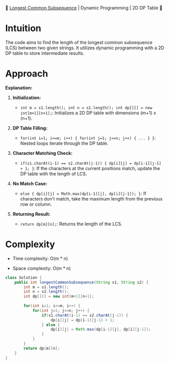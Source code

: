 🧵 [Longest Common Subsequence](https://leetcode.com/problems/longest-common-subsequence/?envType=daily-question&envId=2024-01-25) | Dynamic Programming | 2D DP Table 🔄





# Intuition
<!-- Describe your first thoughts on how to solve this problem. -->
The code aims to find the length of the longest common subsequence (LCS) between two given strings. It utilizes dynamic programming with a 2D DP table to store intermediate results.

# Approach
<!-- Describe your approach to solving the problem. -->

**Explanation:**
1. **Initialization:**
    - `int m = s1.length(); int n = s2.length(); int dp[][] = new int[m+1][n+1];`: Initializes a 2D DP table with dimensions (m+1) x (n+1).

2. **DP Table Filling:**
    - `for(int i=1; i<=m; i++) { for(int j=1; j<=n; j++) { ... } }`: Nested loops iterate through the DP table.

3. **Character Matching Check:**
    - `if(s1.charAt(i-1) == s2.charAt(j-1)) { dp[i][j] = dp[i-1][j-1] + 1; }`: If the characters at the current positions match, update the DP table with the length of LCS.

4. **No Match Case:**
    - `else { dp[i][j] = Math.max(dp[i-1][j], dp[i][j-1]); }`: If characters don't match, take the maximum length from the previous row or column.

5. **Returning Result:**
    - `return dp[m][n];`: Returns the length of the LCS.

# Complexity
- Time complexity: O(m * n)
<!-- Add your time complexity here, e.g. $$O(m \times n)$$ -->

- Space complexity: O(m * n)
<!-- Add your space complexity here, e.g. $$O(m \times n)$$ -->
```java
class Solution {
    public int longestCommonSubsequence(String s1, String s2) {
        int m = s1.length();
        int n = s2.length();
        int dp[][] = new int[m+1][n+1];
        
        for(int i=1; i<=m; i++) {
            for(int j=1; j<=n; j++) {
                if(s1.charAt(i-1) == s2.charAt(j-1)) {
                    dp[i][j] = dp[i-1][j-1] + 1;
                } else {
                    dp[i][j] = Math.max(dp[i-1][j], dp[i][j-1]);
                }
            }
        }
        return dp[m][n];
    }
}
